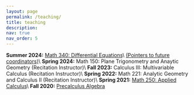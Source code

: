 ```yaml
---
layout: page
permalink: /teaching/
title: teaching
description:
nav: true
nav_order: 5
---
```


**Summer 2024:** [Math 340: Differential Equations](/teaching/ode_summer24)\\
[(Pointers to future coordinators)](/teaching/advice340)\\
**Spring 2024:** Math 150: Plane Trigonometry and Anaytic Geometry (Recitation Instructor)\\
**Fall 2023:** Calculus III: Multivariable Calculus (Recitation Instructor)\\
**Spring 2022:** Math 221: Analytic Geometry and Calculus II (Recitation Instructor)\\
**Spring 2021:** [Math 250: Applied Calculus](/teaching/calc_spring21)\\
**Fall 2020:** [Precalculus Algebra](/teaching/precalculus)

